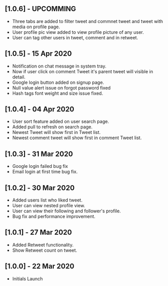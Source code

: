 ## [1.0.6] - UPCOMMING

* Three tabs are added to filter tweet and commnet tweet and tweet with media on profile page.
* User profile pic view added to view profile picture of any user.
* User can tag other users in tweet, comment and in retweet.

## [1.0.5] - 15 Apr 2020

* Notification on chat message in system tray.
* Now if user click on comment Tweet it's parent tweet will visible in detail.
* Google login button added on signup page.
* Null value alert issue on forgot password fixed
* Hash tags font weight and size issue fixed.

## [1.0.4] - 04 Apr 2020

* User sort feature added on user search page.
* Added pull to refresh on search page.
* Newest Tweet will show first in Tweet list.
* Newest comment tweet will show first in comment Tweet list.

## [1.0.3] - 31 Mar 2020

* Google login failed bug fix
* Email login at first time bug fix.

## [1.0.2] - 30 Mar 2020

* Added users list who liked tweet.
* User can view nested profile view.
* User can view their following and follower's profile.
* Bug fix and performance improvement.

## [1.0.1] - 27 Mar 2020

* Added Retweet functionality.
* Show Retweet count on tweet.

## [1.0.0] - 22 Mar 2020

* Initials Launch